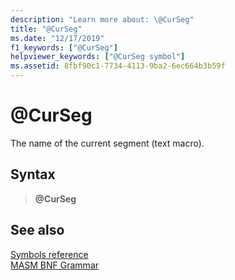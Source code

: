 ```yaml
---
description: "Learn more about: \@CurSeg"
title: "@CurSeg"
ms.date: "12/17/2019"
f1_keywords: ["@CurSeg"]
helpviewer_keywords: ["@CurSeg symbol"]
ms.assetid: 8fbf90c1-7734-4113-9ba2-6ec664b3b59f
---
```

# \@CurSeg

The name of the current segment (text macro).

## Syntax

> **\@CurSeg**

## See also

[Symbols reference](symbols-reference.md)\
[MASM BNF Grammar](masm-bnf-grammar.md)
